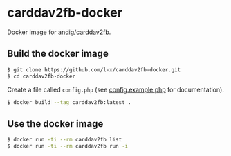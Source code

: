 # carddav2fb-docker

Docker image for [andig/carddav2fb].

## Build the docker image

```sh
$ git clone https://github.com/l-x/carddav2fb-docker.git
$ cd carddav2fb-docker
```

Create a file called `config.php` (see [config.example.php] for documentation).

```sh
$ docker build --tag carddav2fb:latest .
```

## Use the docker image

```sh
$ docker run -ti --rm carddav2fb list
$ docker run -ti --rm carddav2fb run -i
```

[andig/carddav2fb]: https://github.com/andig/carddav2fb
[config.example.php]: https://github.com/andig/carddav2fb/blob/master/config.example.php